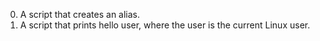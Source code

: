 0. A script that creates an alias.
1. A script that prints hello user, where the user is the current Linux user.

